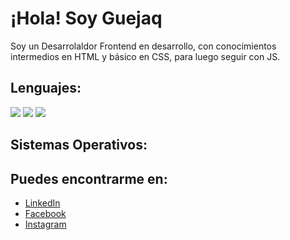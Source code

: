 # ¡Hola! Soy Guejaq

Soy un Desarrolaldor Frontend en desarrollo, con conocimientos intermedios en HTML y básico en CSS, para luego seguir con JS.

## Lenguajes:
<img src = "https://img.shields.io/badge/-HTML5-E34F26?style=flat&logo=html5&logoColor=white"> <img src = "https://img.shields.io/badge/-CSS3-1572B6?style=flat&logo=css3&logoColor=white"> <img src="http://img.shields.io/badge/-Git-F1502F?style=flat&logo=git&logoColor=FFFFFF">

## Sistemas Operativos:

## Puedes encontrarme en:

- [LinkedIn](www.linkedin.com/in/adrianguejaq)
- [Facebook](https://www.facebook.com/adrianguejaq)
- [Instagram](https://www.instagram.com/adrian_guejaq/)
